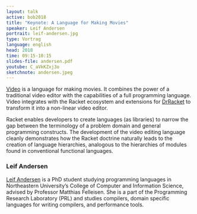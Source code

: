 ```yaml
---
layout: talk
active: bob2018
title: "Keynote: A Language for Making Movies"
speaker: Leif Andersen
portrait: leif-andersen.jpg
type: Vortrag
language: english
head: 2018
time: 09:15-10:15
slides-file: andersen.pdf
youtube: C_aVkKZxj3o
sketchnote: andersen.jpeg
---
```


[Video](https://lang.video/) is a language for making movies. It
combines the power of a traditional video editor with the capabilities
of a full programming language. Video integrates with the Racket
ecosystem and extensions for [DrRacket](http://racket-lang.org/) to
transform it into a non-linear video editor.

Racket enables developers to create languages (as libraries) to narrow
the gap between the terminology of a problem domain and general
programming constructs.  The development of the video editing language
cleanly demonstrates how the Racket doctrine naturally leads to the
creation of language hierarchies, analogous to the hierarchies of
modules found in conventional functional languages.

### Leif Andersen

[Leif Andersen](http://leifandersen.net/) is a PhD student studying
programming languages in Northeastern University’s College of Computer
and Information Science, advised by Professor Matthias Felleisen. She
is a part of the Programming Research Laboratory (PRL) and studies
compilers, domain specific languages for writing compilers, and
performance tools.
